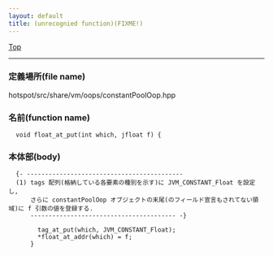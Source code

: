 ```yaml
---
layout: default
title: (unrecognied function)(FIXME!)
---
```

[Top](../index.html)

--- 
### 定義場所(file name)
hotspot/src/share/vm/oops/constantPoolOop.hpp

### 名前(function name)
```
  void float_at_put(int which, jfloat f) {
```

### 本体部(body)
```
  {- -------------------------------------------
  (1) tags 配列(格納している各要素の種別を示す)に JVM_CONSTANT_Float を設定し, 
      さらに constantPoolOop オブジェクトの末尾(のフィールド宣言もされてない領域)に f 引数の値を登録する.
      ---------------------------------------- -}

	    tag_at_put(which, JVM_CONSTANT_Float);
	    *float_at_addr(which) = f;
	  }
	
```


